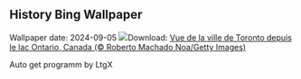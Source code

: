 ## History Bing Wallpaper
Wallpaper date: 2024-09-05
![](https://www.bing.com/th?id=OHR.TIFF2024_FR-FR7898842904_UHD.jpg&w=1000)Download: [Vue de la ville de Toronto depuis le lac Ontario, Canada (© Roberto Machado Noa/Getty Images)](https://www.bing.com/th?id=OHR.TIFF2024_FR-FR7898842904_UHD.jpg)

Auto get programm by LtgX
